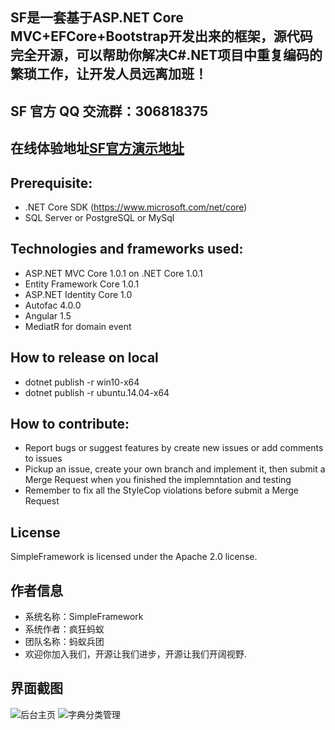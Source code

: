 ﻿## SF是一套基于ASP.NET Core MVC+EFCore+Bootstrap开发出来的框架，源代码完全开源，可以帮助你解决C#.NET项目中重复编码的繁琐工作，让开发人员远离加班！
## SF 官方 QQ 交流群：306818375
## 在线体验地址[SF官方演示地址](http://www.mayisite.pro)

## Prerequisite:
- .NET Core SDK (https://www.microsoft.com/net/core)
- SQL Server or PostgreSQL or MySql

## Technologies and frameworks used:
- ASP.NET MVC Core 1.0.1 on .NET Core 1.0.1
- Entity Framework Core 1.0.1
- ASP.NET Identity Core 1.0
- Autofac 4.0.0
- Angular 1.5
- MediatR for domain event
 
## How to release on local
- dotnet publish -r win10-x64
- dotnet publish -r ubuntu.14.04-x64

## How to contribute:
- Report bugs or suggest features by create new issues or add comments to issues
- Pickup an issue, create your own branch and implement it, then submit a Merge Request when you finished the implemntation and testing
- Remember to fix all the StyleCop violations before submit a Merge Request

## License
SimpleFramework is licensed under the Apache 2.0 license.

## 作者信息
- 系统名称：SimpleFramework
- 系统作者：疯狂蚂蚁
- 团队名称：蚂蚁兵团
- 欢迎你加入我们，开源让我们进步，开源让我们开阔视野.

## 界面截图

![后台主页](https://git.oschina.net/tang1022.cool/SFramework/raw/master/miscellaneous/SFInfo.png)
![字典分类管理](https://git.oschina.net/tang1022.cool/SFramework/raw/master/miscellaneous/SF_DataItem.png)